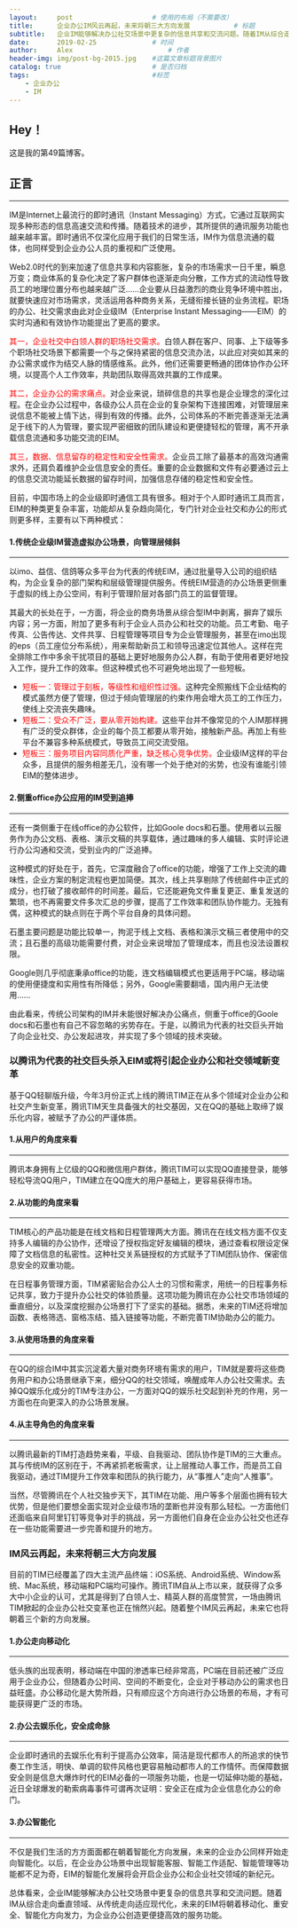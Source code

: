 ```yaml
---
layout:     post   				    # 使用的布局（不需要改）
title:      企业办公IM风云再起，未来将朝三大方向发展			# 标题 
subtitle:   企业IM能够解决办公社交场景中更复杂的信息共享和交流问题。随着IM从综合走向垂直领域、从传统走向适应现代化，未来的EIM将朝着移动化、重安全、智能化方向发力，为企业办公创造更便捷高效的服务功能。  # 副标题
date:       2019-02-25 				# 时间
author:     Alex 						# 作者
header-img: img/post-bg-2015.jpg 	#这篇文章标题背景图片
catalog: true 						# 是否归档
tags:								#标签
    - 企业办公
    - IM
---
```


## Hey！
这是我的第49篇博客。
## 正言
******
IM是Internet上最流行的即时通讯（Instant Messaging）方式，它通过互联网实现多种形态的信息高速交流和传播。随着技术的进步，其所提供的通讯服务功能也越来越丰富。即时通讯不仅深化应用于我们的日常生活，IM作为信息流通的载体，也同样受到企业办公人员的重视和广泛使用。

Web2.0时代的到来加速了信息共享和内容膨胀，复杂的市场需求一日千里，瞬息万变；商业体系的复杂化决定了客户群体也逐渐走向分散，工作方式的流动性导致员工的地理位置分布也越来越广泛……企业要从日益激烈的商业竞争环境中胜出，就要快速应对市场需求，灵活运用各种商务关系，无缝衔接长链的业务流程。职场的办公、社交需求由此对企业级IM（Enterprise Instant Messaging——EIM）的实时沟通和有效协作功能提出了更高的要求。

<font color="red">其一，企业社交中白领人群的职场社交需求。</font>白领人群在客户、同事、上下级等多个职场社交场景下都需要一个与之保持紧密的信息交流办法，以此应对突如其来的办公需求或作为结交人脉的情感维系。此外，他们还需要更畅通的团体协作办公环境，以提高个人工作效率，共助团队取得高效共赢的工作成果。

<font color="red">其二，企业办公的需求痛点。</font>对企业来说，琐碎信息的共享也是企业理念的深化过程。在企业办公过程中，各级办公人员在企业的复杂架构下连接困难，对管理层来说信息不能被上情下达，得到有效的传播。此外，公司体系的不断完善逐渐无法满足于线下的人为管理，要实现严密细致的团队建设和更便捷轻松的管理，离不开承载信息流通和多功能交流的EIM。

<font color="red">其三，数据、信息留存的稳定性和安全性需求。</font>企业员工除了最基本的高效沟通需求外，还肩负着维护企业信息安全的责任。重要的企业数据和文件有必要通过云上的信息交流功能延长数据的留存时间，加强信息存储的稳定性和安全性。

目前，中国市场上的企业级即时通信工具有很多。相对于个人即时通讯工具而言，EIM的种类更复杂丰富，功能却从复杂趋向简化，专门针对企业社交和办公的形式则更多样，主要有以下两种模式：
#### 1.传统企业级IM营造虚拟办公场景，向管理层倾斜
***

以imo、益信、信鸽等众多平台为代表的传统EIM，通过批量导入公司的组织结构，为企业复杂的部门架构和层级管理提供服务。传统EIM营造的办公场景更侧重于虚拟的线上办公空间，有利于管理阶层对各部门员工的监督管理。

其最大的长处在于，一方面，将企业的商务场景从综合型IM中剥离，摒弃了娱乐内容；另一方面，附加了更多有利于企业人员办公和社交的功能。员工考勤、电子传真、公告传达、文件共享、日程管理等项目专为企业管理服务，甚至在imo出现的eps（员工座位分布系统），用来帮助新员工和领导迅速定位其他人。这样在完全排除工作中多余干扰项目的基础上更好地服务办公人群，有助于使用者更好地投入工作，提升工作的效率。但这种模式也不可避免地出现了一些短板。

* <font color="red">短板一：管理过于刻板，等级性和组织性过强。</font>这种完全照搬线下企业结构的模式虽然方便了管理，但过于倾向管理层的约束作用会增大员工的工作压力，使线上交流丧失趣味。
* <font color="red">短板二：受众不广泛，要从零开始构建。</font>这些平台并不像常见的个人IM那样拥有广泛的受众群体，企业的每个员工都要从零开始，接触新产品。再加上有些平台不兼容多种系统模式，导致员工间交流受阻。
* <font color="red">短板三：服务项目内容同质化严重，缺乏核心竞争优势。</font>企业级IM这样的平台众多，且提供的服务相差无几，没有哪一个处于绝对的劣势，也没有谁能引领EIM的整体进步。

#### 2.侧重office办公应用的IM受到追捧
***

还有一类侧重于在线office的办公软件，比如Goole docs和石墨。使用者以云服务作为办公文档、表格、演示文稿的共享载体，通过趣味的多人编辑、实时评论进行办公沟通和交流，受到业内的广泛追捧。

这种模式的好处在于，首先，它深度融合了office的功能，增强了工作上交流的趣味性，企业方案的制定流程也更加简便。其次，线上共享剔除了传统邮件中正式的成分，也打破了接收邮件的时间差。最后，它还能避免文件重复更正、重复发送的繁琐，也不再需要文件多次汇总的步骤，提高了工作效率和团队协作能力。无独有偶，这种模式的缺点则在于两个平台自身的具体问题。

石墨主要问题是功能比较单一，拘泥于线上文档、表格和演示文稿三者使用中的交流；且石墨的高级功能需要付费，对企业来说增加了管理成本，而且也没法设置权限。

Google则几乎彻底秉承office的功能，连文档编辑模式也更适用于PC端，移动端的使用便捷度和实用性有所降低；另外，Google需要翻墙，国内用户无法使用……

由此看来，传统公司架构的IM并未能很好解决办公痛点，侧重于office的Goole docs和石墨也有自己不容忽略的劣势存在。于是，以腾讯为代表的社交巨头开始了向企业社交、办公发起进攻，并实现了多个领域的技术突破。

### 以腾讯为代表的社交巨头杀入EIM或将引起企业办公和社交领域新变革
基于QQ轻聊版升级，今年3月份正式上线的腾讯TIM正在从多个领域对企业办公和社交产生新变革，腾讯TIM天生具备强大的社交基因，又在QQ的基础上取缔了娱乐化内容，被赋予了办公的严谨体质。

#### 1.从用户的角度来看
***

腾讯本身拥有上亿级的QQ和微信用户群体，腾讯TIM可以实现QQ直接登录，能够轻松导流QQ用户，TIM建立在QQ庞大的用户基础上，更容易获得市场。
#### 2.从功能的角度来看
***

TIM核心的产品功能是在线文档和日程管理两大方面。腾讯在在线文档方面不仅支持多人编辑的办公协作，还增设了授权指定好友编辑的模块，通过查看权限设定保障了文档信息的私密性。这种社交关系链授权的方式赋予了TIM团队协作、保密信息安全的双重功能。

在日程事务管理方面，TIM紧密贴合办公人士的习惯和需求，用统一的日程事务标记共享，致力于提升办公社交的体验质量。这项功能为腾讯在办公社交市场领域的垂直细分，以及深度挖掘办公场景打下了坚实的基础。据悉，未来的TIM还将增加函数、表格筛选、窗格冻结、插入链接等功能，不断完善TIM协助办公的能力。
#### 3.从使用场景的角度来看
***

在QQ的综合IM中其实沉淀着大量对商务环境有需求的用户，TIM就是要将这些商务用户和办公场景继承下来，细分QQ的社交领域，唤醒成年人办公社交需求。去掉QQ娱乐化成分的TIM专注办公，一方面对QQ的娱乐社交起到补充的作用，另一方面也在向更深入的办公场景发展。
#### 4.从主导角色的角度来看
***

以腾讯最新的TIM打造趋势来看，平级、自我驱动、团队协作是TIM的三大重点。其与传统IM的区别在于，不再紧抓老板需求，让上层推动人事工作，而是员工自我驱动，通过TIM提升工作效率和团队的执行能力，从“事推人”走向“人推事”。

当然，尽管腾讯在个人社交独步天下，其TIM在功能、用户等多个层面也拥有较大优势，但是他们要想全面实现对企业级市场的垄断也并没有那么轻松。一方面他们还面临来自阿里钉钉等竞争对手的挑战，另一方面他们自身在企业办公社交也还存在一些功能需要进一步完善和提升的地方。
### IM风云再起，未来将朝三大方向发展
目前的TIM已经覆盖了四大主流产品终端：iOS系统、Android系统、Window系统、Mac系统，移动端和PC端均可操作。腾讯TIM自从上市以来，就获得了众多大中小企业的认可，尤其是得到了白领人士、精英人群的高度赞赏，一场由腾讯TIM掀起的企业办公社交变革也正在悄然兴起。随着整个IM风云再起，未来它也将朝着三个新的方向发展。

#### 1.办公走向移动化
***

低头族的出现表明，移动端在中国的渗透率已经非常高，PC端在目前还被广泛应用于企业办公，但随着办公时间、空间的不断变化，企业对于移动办公的需求也日益旺盛。办公移动化是大势所趋，只有顺应这个方向进行办公场景的布局，才有可能获得更广泛的市场。
#### 2.办公去娱乐化，安全成命脉
***

企业即时通讯的去娱乐化有利于提高办公效率，简洁是现代都市人的所追求的快节奏工作生活，明快、单调的软件风格也更容易触动都市人的工作情怀。而保障数据安全则是信息大爆炸时代的EIM必备的一项服务功能，也是一切延伸功能的基础，近日全球爆发的勒索病毒事件可谓再次证明：安全正在成为企业信息化办公的命门。
#### 3.办公智能化
***

不仅是我们生活的方方面面都在朝着智能化方向发展，未来的企业办公同样开始走向智能化。以后，在企业办公场景中出现智能客服、智能工作适配、智能管理等功能都不足为奇，EIM的智能化发展将会开启企业办公和企业社交领域的新纪元。

总体看来，企业IM能够解决办公社交场景中更复杂的信息共享和交流问题。随着IM从综合走向垂直领域、从传统走向适应现代化，未来的EIM将朝着移动化、重安全、智能化方向发力，为企业办公创造更便捷高效的服务功能。

